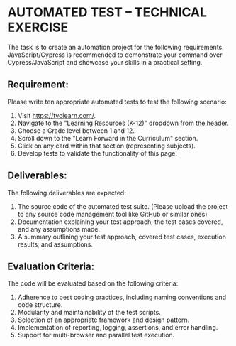 # AUTOMATED TEST – TECHNICAL EXERCISE

The task is to create an automation project for the following requirements. JavaScript/Cypress is recommended to demonstrate your command over Cypress/JavaScript and showcase your skills 
in a practical setting.

## Requirement:

Please write ten appropriate automated tests to test the following scenario:

1. Visit https://tvolearn.com/.
2. Navigate to the "Learning Resources (K-12)" dropdown from the header.
3. Choose a Grade level between 1 and 12.
4. Scroll down to the "Learn Forward in the Curriculum" section.
5. Click on any card within that section (representing subjects).
6. Develop tests to validate the functionality of this page.

## Deliverables:

The following deliverables are expected:

1. The source code of the automated test suite. (Please upload the project to any source 
code management tool like GitHub or similar ones)
2. Documentation explaining your test approach, the test cases covered, and any 
assumptions made.
3. A summary outlining your test approach, covered test cases, execution results, and 
assumptions.

## Evaluation Criteria:

The code will be evaluated based on the following criteria:

1. Adherence to best coding practices, including naming conventions and code structure.
2. Modularity and maintainability of the test scripts.
3. Selection of an appropriate framework and design pattern.
4. Implementation of reporting, logging, assertions, and error handling.
5. Support for multi-browser and parallel test execution.
